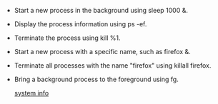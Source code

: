 - Start a new process in the background using sleep 1000 &.

- Display the process information using ps -ef.

- Terminate the process using kill %1.

- Start a new process with a specific name, such as firefox &.

- Terminate all processes with the name "firefox" using killall firefox.

- Bring a background process to the foreground using fg.

  [system info](https://github.com/ROT101/learn_something/blob/main/linux%20basics/system_info/1_system_info.md)
